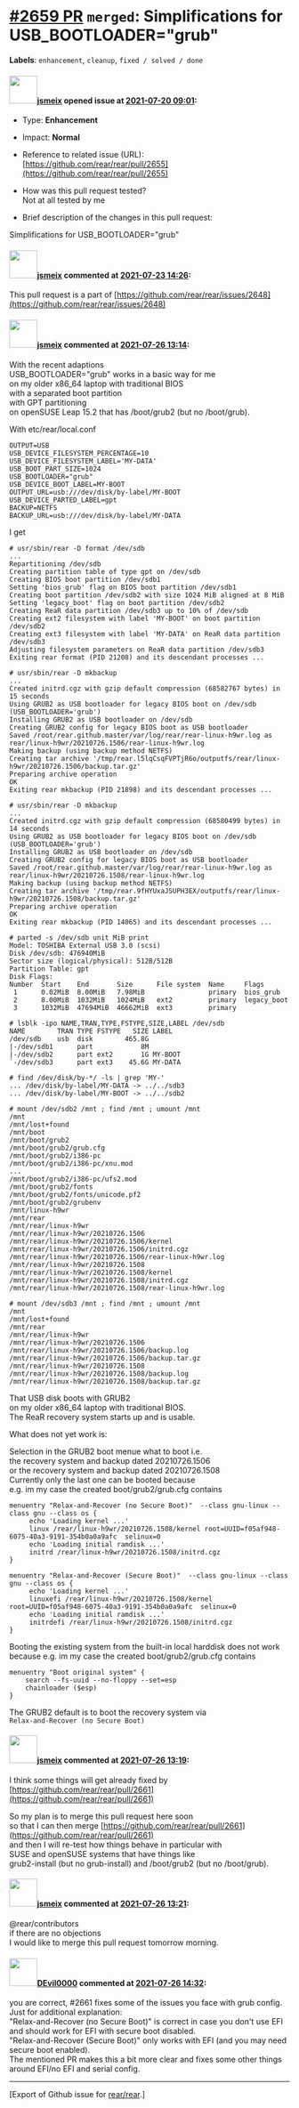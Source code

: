 [\#2659 PR](https://github.com/rear/rear/pull/2659) `merged`: Simplifications for USB\_BOOTLOADER="grub"
========================================================================================================

**Labels**: `enhancement`, `cleanup`, `fixed / solved / done`

#### <img src="https://avatars.githubusercontent.com/u/1788608?u=925fc54e2ce01551392622446ece427f51e2f0ce&v=4" width="50">[jsmeix](https://github.com/jsmeix) opened issue at [2021-07-20 09:01](https://github.com/rear/rear/pull/2659):

-   Type: **Enhancement**

-   Impact: **Normal**

-   Reference to related issue (URL):  
    [https://github.com/rear/rear/pull/2655](https://github.com/rear/rear/pull/2655)

-   How was this pull request tested?  
    Not at all tested by me

-   Brief description of the changes in this pull request:

Simplifications for USB\_BOOTLOADER="grub"

#### <img src="https://avatars.githubusercontent.com/u/1788608?u=925fc54e2ce01551392622446ece427f51e2f0ce&v=4" width="50">[jsmeix](https://github.com/jsmeix) commented at [2021-07-23 14:26](https://github.com/rear/rear/pull/2659#issuecomment-885677547):

This pull request is a part of
[https://github.com/rear/rear/issues/2648](https://github.com/rear/rear/issues/2648)

#### <img src="https://avatars.githubusercontent.com/u/1788608?u=925fc54e2ce01551392622446ece427f51e2f0ce&v=4" width="50">[jsmeix](https://github.com/jsmeix) commented at [2021-07-26 13:14](https://github.com/rear/rear/pull/2659#issuecomment-886692737):

With the recent adaptions  
USB\_BOOTLOADER="grub" works in a basic way for me  
on my older x86\_64 laptop with traditional BIOS  
with a separated boot partition  
with GPT partitioning  
on openSUSE Leap 15.2 that has /boot/grub2 (but no /boot/grub).

With etc/rear/local.conf

    OUTPUT=USB
    USB_DEVICE_FILESYSTEM_PERCENTAGE=10
    USB_DEVICE_FILESYSTEM_LABEL='MY-DATA'
    USB_BOOT_PART_SIZE=1024
    USB_BOOTLOADER="grub"
    USB_DEVICE_BOOT_LABEL=MY-BOOT
    OUTPUT_URL=usb:///dev/disk/by-label/MY-BOOT
    USB_DEVICE_PARTED_LABEL=gpt
    BACKUP=NETFS
    BACKUP_URL=usb:///dev/disk/by-label/MY-DATA

I get

    # usr/sbin/rear -D format /dev/sdb
    ...
    Repartitioning /dev/sdb
    Creating partition table of type gpt on /dev/sdb
    Creating BIOS boot partition /dev/sdb1
    Setting 'bios_grub' flag on BIOS boot partition /dev/sdb1
    Creating boot partition /dev/sdb2 with size 1024 MiB aligned at 8 MiB
    Setting 'legacy_boot' flag on boot partition /dev/sdb2
    Creating ReaR data partition /dev/sdb3 up to 10% of /dev/sdb
    Creating ext2 filesystem with label 'MY-BOOT' on boot partition /dev/sdb2
    Creating ext3 filesystem with label 'MY-DATA' on ReaR data partition /dev/sdb3
    Adjusting filesystem parameters on ReaR data partition /dev/sdb3
    Exiting rear format (PID 21208) and its descendant processes ...

    # usr/sbin/rear -D mkbackup
    ...
    Created initrd.cgz with gzip default compression (68582767 bytes) in 15 seconds
    Using GRUB2 as USB bootloader for legacy BIOS boot on /dev/sdb (USB_BOOTLOADER='grub')
    Installing GRUB2 as USB bootloader on /dev/sdb
    Creating GRUB2 config for legacy BIOS boot as USB bootloader
    Saved /root/rear.github.master/var/log/rear/rear-linux-h9wr.log as rear/linux-h9wr/20210726.1506/rear-linux-h9wr.log
    Making backup (using backup method NETFS)
    Creating tar archive '/tmp/rear.l5lqCsqFVPTjR6o/outputfs/rear/linux-h9wr/20210726.1506/backup.tar.gz'
    Preparing archive operation
    OK
    Exiting rear mkbackup (PID 21898) and its descendant processes ...

    # usr/sbin/rear -D mkbackup
    ...
    Created initrd.cgz with gzip default compression (68580499 bytes) in 14 seconds
    Using GRUB2 as USB bootloader for legacy BIOS boot on /dev/sdb (USB_BOOTLOADER='grub')
    Installing GRUB2 as USB bootloader on /dev/sdb
    Creating GRUB2 config for legacy BIOS boot as USB bootloader
    Saved /root/rear.github.master/var/log/rear/rear-linux-h9wr.log as rear/linux-h9wr/20210726.1508/rear-linux-h9wr.log
    Making backup (using backup method NETFS)
    Creating tar archive '/tmp/rear.9fHYUxaJSUPH3EX/outputfs/rear/linux-h9wr/20210726.1508/backup.tar.gz'
    Preparing archive operation
    OK
    Exiting rear mkbackup (PID 14065) and its descendant processes ...

    # parted -s /dev/sdb unit MiB print
    Model: TOSHIBA External USB 3.0 (scsi)
    Disk /dev/sdb: 476940MiB
    Sector size (logical/physical): 512B/512B
    Partition Table: gpt
    Disk Flags: 
    Number  Start    End       Size      File system  Name     Flags
     1      0.02MiB  8.00MiB   7.98MiB                primary  bios_grub
     2      8.00MiB  1032MiB   1024MiB   ext2         primary  legacy_boot
     3      1032MiB  47694MiB  46662MiB  ext3         primary

    # lsblk -ipo NAME,TRAN,TYPE,FSTYPE,SIZE,LABEL /dev/sdb
    NAME        TRAN TYPE FSTYPE   SIZE LABEL
    /dev/sdb    usb  disk        465.8G 
    |-/dev/sdb1      part            8M 
    |-/dev/sdb2      part ext2       1G MY-BOOT
    `-/dev/sdb3      part ext3    45.6G MY-DATA

    # find /dev/disk/by-*/ -ls | grep 'MY-'
    ... /dev/disk/by-label/MY-DATA -> ../../sdb3
    ... /dev/disk/by-label/MY-BOOT -> ../../sdb2

    # mount /dev/sdb2 /mnt ; find /mnt ; umount /mnt
    /mnt
    /mnt/lost+found
    /mnt/boot
    /mnt/boot/grub2
    /mnt/boot/grub2/grub.cfg
    /mnt/boot/grub2/i386-pc
    /mnt/boot/grub2/i386-pc/xnu.mod
    ...
    /mnt/boot/grub2/i386-pc/ufs2.mod
    /mnt/boot/grub2/fonts
    /mnt/boot/grub2/fonts/unicode.pf2
    /mnt/boot/grub2/grubenv
    /mnt/linux-h9wr
    /mnt/rear
    /mnt/rear/linux-h9wr
    /mnt/rear/linux-h9wr/20210726.1506
    /mnt/rear/linux-h9wr/20210726.1506/kernel
    /mnt/rear/linux-h9wr/20210726.1506/initrd.cgz
    /mnt/rear/linux-h9wr/20210726.1506/rear-linux-h9wr.log
    /mnt/rear/linux-h9wr/20210726.1508
    /mnt/rear/linux-h9wr/20210726.1508/kernel
    /mnt/rear/linux-h9wr/20210726.1508/initrd.cgz
    /mnt/rear/linux-h9wr/20210726.1508/rear-linux-h9wr.log

    # mount /dev/sdb3 /mnt ; find /mnt ; umount /mnt
    /mnt
    /mnt/lost+found
    /mnt/rear
    /mnt/rear/linux-h9wr
    /mnt/rear/linux-h9wr/20210726.1506
    /mnt/rear/linux-h9wr/20210726.1506/backup.log
    /mnt/rear/linux-h9wr/20210726.1506/backup.tar.gz
    /mnt/rear/linux-h9wr/20210726.1508
    /mnt/rear/linux-h9wr/20210726.1508/backup.log
    /mnt/rear/linux-h9wr/20210726.1508/backup.tar.gz

That USB disk boots with GRUB2  
on my older x86\_64 laptop with traditional BIOS.  
The ReaR recovery system starts up and is usable.

What does not yet work is:

Selection in the GRUB2 boot menue what to boot i.e.  
the recovery system and backup dated 20210726.1506  
or the recovery system and backup dated 20210726.1508  
Currently only the last one can be booted because  
e.g. im my case the created boot/grub2/grub.cfg contains

    menuentry "Relax-and-Recover (no Secure Boot)"  --class gnu-linux --class gnu --class os {
         echo 'Loading kernel ...'
         linux /rear/linux-h9wr/20210726.1508/kernel root=UUID=f05af948-6075-40a3-9191-354b0a0a9afc  selinux=0
         echo 'Loading initial ramdisk ...'
         initrd /rear/linux-h9wr/20210726.1508/initrd.cgz
    }

    menuentry "Relax-and-Recover (Secure Boot)"  --class gnu-linux --class gnu --class os {
         echo 'Loading kernel ...'
         linuxefi /rear/linux-h9wr/20210726.1508/kernel root=UUID=f05af948-6075-40a3-9191-354b0a0a9afc  selinux=0
         echo 'Loading initial ramdisk ...'
         initrdefi /rear/linux-h9wr/20210726.1508/initrd.cgz
    }

Booting the existing system from the built-in local harddisk does not
work  
because e.g. im my case the created boot/grub2/grub.cfg contains

    menuentry "Boot original system" {
        search --fs-uuid --no-floppy --set=esp 
        chainloader ($esp)
    }

The GRUB2 default is to boot the recovery system via  
`Relax-and-Recover (no Secure Boot)`

#### <img src="https://avatars.githubusercontent.com/u/1788608?u=925fc54e2ce01551392622446ece427f51e2f0ce&v=4" width="50">[jsmeix](https://github.com/jsmeix) commented at [2021-07-26 13:19](https://github.com/rear/rear/pull/2659#issuecomment-886697020):

I think some things will get already fixed by  
[https://github.com/rear/rear/pull/2661](https://github.com/rear/rear/pull/2661)

So my plan is to merge this pull request here soon  
so that I can then merge
[https://github.com/rear/rear/pull/2661](https://github.com/rear/rear/pull/2661)  
and then I will re-test how things behave in particular with  
SUSE and openSUSE systems that have things like  
grub2-install (but no grub-install) and /boot/grub2 (but no /boot/grub).

#### <img src="https://avatars.githubusercontent.com/u/1788608?u=925fc54e2ce01551392622446ece427f51e2f0ce&v=4" width="50">[jsmeix](https://github.com/jsmeix) commented at [2021-07-26 13:21](https://github.com/rear/rear/pull/2659#issuecomment-886698381):

@rear/contributors  
if there are no objections  
I would like to merge this pull request tomorrow morning.

#### <img src="https://avatars.githubusercontent.com/u/3344302?v=4" width="50">[DEvil0000](https://github.com/DEvil0000) commented at [2021-07-26 14:32](https://github.com/rear/rear/pull/2659#issuecomment-886756608):

you are correct, \#2661 fixes some of the issues you face with grub
config.  
Just for additional explanation:  
"Relax-and-Recover (no Secure Boot)" is correct in case you don't use
EFI and should work for EFI with secure boot disabled.  
"Relax-and-Recover (Secure Boot)" only works with EFI (and you may need
secure boot enabled).  
The mentioned PR makes this a bit more clear and fixes some other things
around EFI/no EFI and serial config.

------------------------------------------------------------------------

\[Export of Github issue for
[rear/rear](https://github.com/rear/rear).\]
